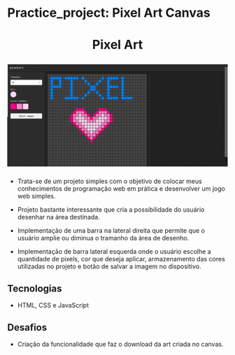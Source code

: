 # Practice_project: Pixel Art Canvas

 <h1 align="center">
  <p>Pixel Art</p>
  <img src="./github/desenho.png">
</h1>

- Trata-se de um projeto simples com o objetivo de colocar meus conhecimentos de programação web em prática e desenvolver um jogo web simples.

- Projeto bastante interessante que cria a possibilidade do usuário desenhar na área destinada.

- Implementação de uma barra na lateral direita que permite que o usuário amplie ou diminua o tramanho da área de desenho.

- Implementação de barra lateral esquerda onde o usuário escolhe a quantidade de pixels, cor que deseja aplicar, armazenamento das cores utilizadas no projeto e botão de salvar a imagem no dispositivo.

## Tecnologias

- HTML, CSS e JavaScript

## Desafios

- Criação da funcionalidade que faz o download da art criada no canvas.
